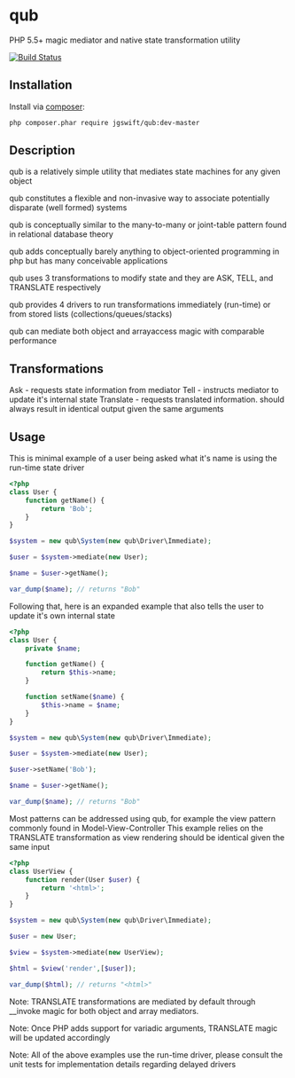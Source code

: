 qub
====
PHP 5.5+ magic mediator and native state transformation utility

[![Build Status](https://travis-ci.org/jgswift/qub.png?branch=master)](https://travis-ci.org/jgswift/qub)

## Installation

Install via [composer](https://getcomposer.org/):
```sh
php composer.phar require jgswift/qub:dev-master
```

## Description

qub is a relatively simple utility that mediates state machines for any given object

qub constitutes a flexible and non-invasive way to associate potentially disparate (well formed) systems

qub is conceptually similar to the many-to-many or joint-table pattern found in relational database theory

qub adds conceptually barely anything to object-oriented programming in php but has many conceivable applications

qub uses 3 transformations to modify state and they are ASK, TELL, and TRANSLATE respectively

qub provides 4 drivers to run transformations immediately (run-time) or from stored lists (collections/queues/stacks)

qub can mediate both object and arrayaccess magic with comparable performance

## Transformations

Ask - requests state information from mediator
Tell - instructs mediator to update it's internal state
Translate - requests translated information. should always result in identical output given the same arguments

## Usage

This is minimal example of a user being asked what it's name is using the run-time state driver
```php
<?php
class User {
    function getName() {
        return 'Bob';
    }
}

$system = new qub\System(new qub\Driver\Immediate);

$user = $system->mediate(new User);

$name = $user->getName();

var_dump($name); // returns "Bob"
```

Following that, here is an expanded example that also tells the user to update it's own internal state
```php
<?php
class User {
    private $name;

    function getName() {
        return $this->name;
    }

    function setName($name) {
        $this->name = $name;
    }
}

$system = new qub\System(new qub\Driver\Immediate);

$user = $system->mediate(new User);

$user->setName('Bob');

$name = $user->getName();

var_dump($name); // returns "Bob"
```

Most patterns can be addressed using qub, for example the view pattern commonly found in Model-View-Controller
This example relies on the TRANSLATE transformation as view rendering should be identical given the same input
```php
<?php
class UserView {
    function render(User $user) {
        return '<html>';
    }
}

$system = new qub\System(new qub\Driver\Immediate);

$user = new User;

$view = $system->mediate(new UserView);

$html = $view('render',[$user]);

var_dump($html); // returns "<html>"
```
Note: TRANSLATE transformations are mediated by default through __invoke magic for both object and array mediators.

Note: Once PHP adds support for variadic arguments, TRANSLATE magic will be updated accordingly

Note: All of the above examples use the run-time driver, please consult the unit tests for implementation details regarding delayed drivers